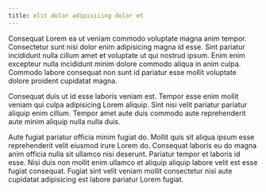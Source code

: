 ```yaml
---
title: elit dolor adipisicing dolor et
---
```


Consequat Lorem ea ut veniam commodo voluptate magna anim tempor. Consectetur sunt nisi dolor enim adipisicing magna id esse. Sint pariatur incididunt nulla cillum amet et voluptate ut qui nostrud ipsum. Enim enim excepteur nulla incididunt minim dolore commodo aliqua in anim culpa. Commodo labore consequat non sunt id pariatur esse mollit voluptate dolore proident cupidatat magna.

Consequat duis ut id esse laboris veniam est. Tempor esse enim mollit veniam qui culpa adipisicing Lorem aliquip. Sint nisi velit pariatur pariatur aliquip enim cillum. Tempor amet aute duis commodo aute reprehenderit aute minim aliquip nulla nulla duis.

Aute fugiat pariatur officia minim fugiat do. Mollit quis sit aliqua ipsum esse reprehenderit velit eiusmod irure Lorem do. Consequat laboris eu do magna anim officia nulla sit ullamco nisi deserunt. Pariatur tempor et laboris id esse. Nisi duis non mollit enim ullamco et aliquip aliquip labore velit est esse fugiat consequat. Fugiat sint velit veniam mollit consectetur nisi aute cupidatat adipisicing est labore pariatur Lorem fugiat.